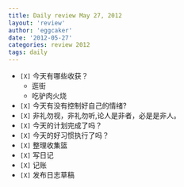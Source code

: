 ```yaml
---
title: Daily review May 27, 2012 
layout: 'review'
author: 'eggcaker'
date: '2012-05-27'
categories: review 2012
tags: daily
---
```



  * `[X]` 今天有哪些收获？ 
    * 逛街 
    * 吃驴肉火烧 
  * `[X]` 今天有没有控制好自己的情绪? 
  * `[X]` 非礼勿视，非礼勿听,论人是非者，必是是非人。 
  * `[X]` 今天的计划完成了吗？ 
  * `[X]` 今天的好习惯执行了吗？ 
  * `[X]` 整理收集篮 
  * `[X]` 写日记 
  * `[X]` 记账 
  * `[X]` 发布日志草稿 

